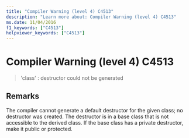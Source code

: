 ```yaml
---
title: "Compiler Warning (level 4) C4513"
description: "Learn more about: Compiler Warning (level 4) C4513"
ms.date: 11/04/2016
f1_keywords: ["C4513"]
helpviewer_keywords: ["C4513"]
---
```

# Compiler Warning (level 4) C4513

> 'class' : destructor could not be generated

## Remarks

The compiler cannot generate a default destructor for the given class; no destructor was created. The destructor is in a base class that is not accessible to the derived class. If the base class has a private destructor, make it public or protected.
